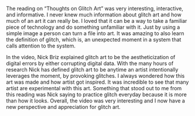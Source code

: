 The reading on “Thoughts on Glitch Art” was very interesting, interactive, and informative. I never knew much information about glitch art and how much of an art it can really be. I loved that it can be a way to take a familiar piece of technology and do something unfamiliar with it. Just by using a simple image a person can turn a file into art. It was amazing to also learn the definition of glitch, which is, an unexpected moment in a system that calls attention to the system. 

In the video, Nick Briz explained glitch art to be the aestheticization of digital errors by either corrupting digital data. With the many hours of research Nick has defined glitch art to be anytime an artist intentionally leverages the moment, by provoking glitches. I always wondered how this art was made and how artist got inspired. It was incredible to see that many artist are experimental with this art. Something that stood out to me from this reading was Nick saying to practice glitch everyday because it is more than how it looks. Overall, the video was very interesting and I now have a new perspective and appreciation for glitch art.
